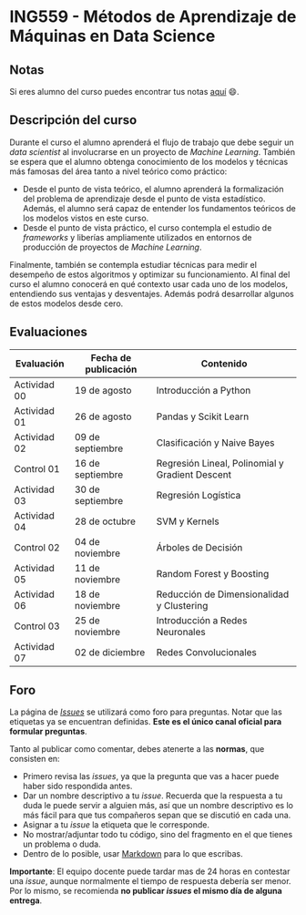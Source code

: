# ING559 - Métodos de Aprendizaje de Máquinas en Data Science

## Notas

Si eres alumno del curso puedes encontrar tus notas [aquí](https://docs.google.com/spreadsheets/d/1NUkfwFQvWtoB6-i3suTd8MaxqtGHhTekOHkSIsHvocs/edit?usp=sharing) :smile:.

## Descripción del curso

Durante el curso el alumno aprenderá el flujo de trabajo que debe seguir un _data scientist_ al involucrarse en un proyecto de _Machine Learning_. También se espera que el alumno obtenga conocimiento de los modelos y técnicas más famosas del área tanto a nivel teórico como práctico:

- Desde el punto de vista teórico, el alumno aprenderá la formalización del problema de aprendizaje desde el punto de vista estadístico. Además, el alumno será capaz de entender los fundamentos teóricos de los modelos vistos en este curso.
- Desde el punto de vista práctico, el curso contempla el estudio de _frameworks_ y liberías ampliamente utilizados en entornos de producción de proyectos de _Machine Learning_.

Finalmente, también se contempla estudiar técnicas para medir el desempeño de estos algoritmos y optimizar su funcionamiento. Al final del curso el alumno conocerá en qué contexto usar cada uno de los modelos, entendiendo sus ventajas y desventajes. Además podrá desarrollar algunos de estos modelos desde cero.

## Evaluaciones
| Evaluación | Fecha de publicación | Contenido |
|---|---|---|
| Actividad 00 | 19 de agosto | Introducción a Python |
| Actividad 01 | 26 de agosto | Pandas y Scikit Learn |
| Actividad 02 | 09 de septiembre | Clasificación y Naive Bayes |
| Control 01 | 16 de septiembre | Regresión Lineal, Polinomial y Gradient Descent |
| Actividad 03 | 30 de septiembre | Regresión Logística |
| Actividad 04 | 28 de octubre | SVM y Kernels |
| Control 02 | 04 de noviembre | Árboles de Decisión |
| Actividad 05 | 11 de noviembre | Random Forest y Boosting |
| Actividad 06 | 18 de noviembre | Reducción de Dimensionalidad y Clustering |
| Control 03 | 25 de noviembre | Introducción a Redes Neuronales |
| Actividad 07 | 02 de diciembre | Redes Convolucionales |

## Foro

La página de [_Issues_](https://github.com/ING559/Syllabus-2020-2/issues) se utilizará como foro para preguntas. Notar que las etiquetas ya se encuentran definidas. **Este es el único canal oficial para formular preguntas**.

Tanto al publicar como comentar, debes atenerte a las **normas**, que consisten en:

- Primero revisa las _issues_, ya que la pregunta que vas a hacer puede haber sido respondida antes.
- Dar un nombre descriptivo a tu _issue_. Recuerda que la respuesta a tu duda le puede servir a alguien más, así que un nombre descriptivo es lo más fácil para que tus compañeros sepan que se discutió en cada una.
- Asignar a tu _issue_ la etiqueta que le corresponde.
- No mostrar/adjuntar todo tu código, sino del fragmento en el que tienes un problema o duda.
- Dentro de lo posible, usar [Markdown](https://docs.github.com/en/free-pro-team@latest/github/writing-on-github/basic-writing-and-formatting-syntax) para lo que escribas.

**Importante**: El equipo docente puede tardar mas de 24 horas en contestar una _issue_, aunque normalmente el tiempo de respuesta debería ser menor. Por lo mismo, se recomienda **no publicar _issues_ el mismo día de alguna entrega**.
